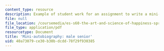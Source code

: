 ```yaml
---
content_type: resource
description: Example of student work for an assignment to write a mini-autobiography.
file: null
file_location: /coursemedia/es-s60-the-art-and-science-of-happiness-spring-2013/40a73079ce30b30bdcdd78f29f930385_MITES_S60S13_MaleBio.pdf
file_type: application/pdf
resourcetype: Document
title: 'Mini-autobiography: male senior'
uid: 40a73079-ce30-b30b-dcdd-78f29f930385
---
```


